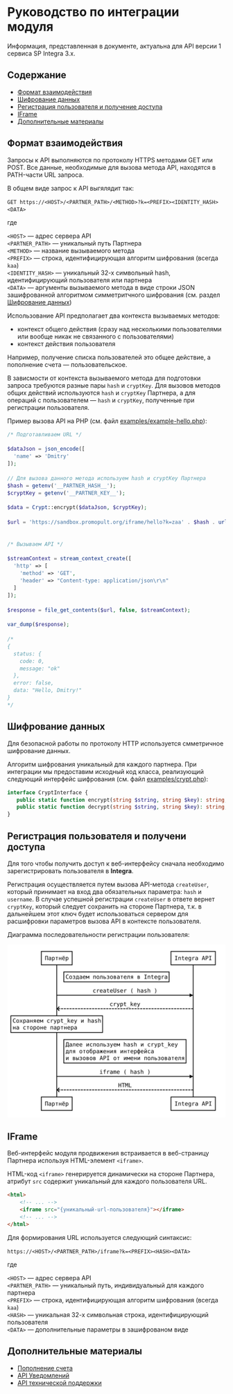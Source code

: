 Руководство по интеграции модуля 
================================

Информация, представленная в документе, актуальна для API версии 1 сервиса SP Integra 3.x.

Содержание
----------

* [Формат взаимодействия](#формат-взаимодействия)
* [Шифрование данных](#шифрование-данных)
* [Регистрация пользователя и получение доступа](#регистрация-пользователя-и-получение-доступа)
* [IFrame](#iframe)
* [Дополнительные материалы](#дополнительные-материалы)



<a name="формат-взаимодействия"></a>

Формат взаимодействия
---------------------

Запросы к API выполняются по протоколу HTTPS методами GET или POST. 
Все данные, необходимые для вызова метода API, находятся в PATH-части URL запроса. 

В общем виде запрос к API выгялядит так:

`GET https://<HOST>/<PARTNER_PATH>/<METHOD>?k=<PREFIX><IDENTITY_HASH><DATA>`

где  

`<HOST>` — адрес сервера API  
`<PARTNER_PATH>` — уникальный путь Партнера  
`<METHOD>` — название вызываемого метода  
`<PREFIX>` — строка, идентифицирующая алгоритм шифрования (всегда `kaa`)  
`<IDENTITY_HASH>` — уникальный 32-х символьный hash, идентифицирующий пользователя или партнера  
`<DATA>` — аргументы вызываемого метода в виде строки JSON зашифрованной алгоритмом симметритчного шифрования (см. раздел [Шифрование данных](#шифрование-данных)) 

Использование API предполагает два контекста вызываемых методов: 
 * контекст общего действия (сразу над несколькими пользователями или вообще никак не связанного с пользователями)
 * контекст действия пользователя

Например, получение списка пользователей это общее действие, а пополнение счета — пользовательское.

В зависмости от контекста вызываемого метода для подготовки запроса требуются разные пары `hash` и `cryptKey`. 
Для вызовов методов общих действий используются `hash` и `cryptKey` Партнера, а для операций с пользователем — `hash` и `cryptKey`, полученные при регистрации пользователя.

Пример вызова API на PHP (см. файл [examples/example-hello.php](examples/example-hello.php)):

```php
/* Подготавливаем URL */

$dataJson = json_encode([
  'name' => 'Dmitry'
]);

// Для вызова данного метода используем hash и cryptKey Партнера
$hash = getenv('__PARTNER_HASH__');
$cryptKey = getenv('__PARTNER_KEY__');

$data = Crypt::encrypt($dataJson, $cryptKey);

$url = 'https://sandbox.promopult.org/iframe/hello?k=zaa' . $hash . urlencode($data);


/* Вызываем API */

$streamContext = stream_context_create([
  'http' => [
    'method' => 'GET',
    'header' => "Content-type: application/json\r\n"
  ]
]);

$response = file_get_contents($url, false, $streamContext);

var_dump($response);

/*
{ 
  status: {
    code: 0, 
    message: "ok" 
  }, 
  error: false, 
  data: "Hello, Dmitry!" 
}
*/

```

<a name="шифрование-данных"></a>

Шифрование данных
-----------------
Для безопасной работы по протоколу HTTP используется смметричное шифрование данных.
 
Алгоритм шифрования уникальный для каждого партнера. При интеграции мы предоставим исходный код класса, 
реализующий следующий интерфейс шифрования (см. файл [examples/crypt.php](examples/crypt.php)):   

```php
interface CryptInterface {
   public static function encrypt(string $string, string $key): string;
   public static function decrypt(string $string, string $key): string;
}
```

<a name="регистрация-пользователя-и-получение-доступа"></a>

Регистрация пользователя и получени доступа
-------------------------------------------

Для того чтобы получить доступ к веб-интерфейсу сначала необходимо зарегистрировать пользователя в __Integra__.

Регистрация осуществляется путем вызова API-метода `createUser`, который принимает на вход два обязательных параметра: `hash` и `username`. 
В случае успешной регистрации `createUser` в ответе вернет `cryptKey`, который следует сохранить на стороне Партнера, т.к. в дальнейшем этот ключ будет использоваться сервером для расшифровки параметров вызова API в контексте пользователя.   
 
Диаграмма последовательности регистрации пользователя:

![Регистрация пользователя и получение доступа к UI](diagram-create-user.svg)



<a name="iframe"></a>

IFrame
------

Веб-интерфейс модуля продвижения встраивается в веб-страницу Партнера используя HTML-элемент `<iframe>`.

HTML-код `<iframe>` генерируется динамически на стороне Партнера, атрибут `src` содержит уникальный для каждого пользователя URL. 

```html
<html>
    <!-- ... -->
    <iframe src="{уникальный-url-пользователя}"></iframe>
    <!-- ... -->
</html>
``` 

Для формирования URL используется следующий синтаксис: 

`https://<HOST>/<PARTNER_PATH>/iframe?k=<PREFIX><HASH><DATA>`

где

`<HOST>` — адрес сервера API  
`<PARTNER_PATH>` — уникальный путь, индивидуальный для каждого партнера  
`<PREFIX>` — строка, идентифицирующая алгоритм шифрования (всегда `kaa`)  
`<HASH>` — уникальная 32-х символьная строка, идентифицирующий пользователя  
`<DATA>` — дополнительные параметры в зашифрованом виде  


<a name="дополнительные-материалы"></a>

Дополнительные материалы 
------------------------
* [Пополнение счета](#пополнение-счёта)
* [API Уведомлений](#api-уведомлений)
* [API технической поддержки](#api-технической-поддержки)
